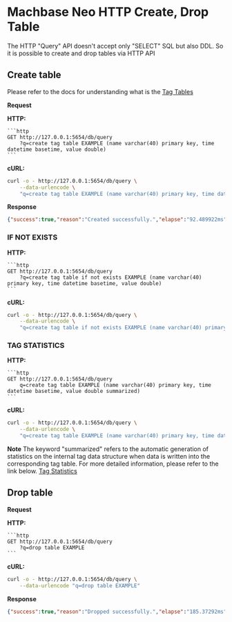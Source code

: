 # Machbase Neo HTTP Create, Drop Table

The HTTP "Query" API doesn't accept only "SELECT" SQL but also DDL. So it is possible to create and drop tables via HTTP API

## Create table

Please refer to the docs for understanding what is the [Tag Tables](/dbms/feature-table/tag/)

**Request**

**HTTP:**
~~~
```http
GET http://127.0.0.1:5654/db/query
    ?q=create tag table EXAMPLE (name varchar(40) primary key, time datetime basetime, value double)
```
~~~

**cURL:**
```sh
curl -o - http://127.0.0.1:5654/db/query \
    --data-urlencode \
    "q=create tag table EXAMPLE (name varchar(40) primary key, time datetime basetime, value double)"
```

**Response**

```json
{"success":true,"reason":"Created successfully.","elapse":"92.489922ms"}
```

### IF NOT EXISTS

**HTTP:**
~~~
```http
GET http://127.0.0.1:5654/db/query
    ?q=create tag table if not exists EXAMPLE (name varchar(40) primary key, time datetime basetime, value double)
```
~~~

**cURL:**
```sh
curl -o - http://127.0.0.1:5654/db/query \
    --data-urlencode \
    "q=create tag table if not exists EXAMPLE (name varchar(40) primary key, time datetime basetime, value double)"
```

### TAG STATISTICS

**HTTP:**
~~~
```http
GET http://127.0.0.1:5654/db/query
    q=create tag table EXAMPLE (name varchar(40) primary key, time datetime basetime, value double summarized)
```
~~~

**cURL:**
```sh
curl -o - http://127.0.0.1:5654/db/query \
    --data-urlencode \
    "q=create tag table EXAMPLE (name varchar(40) primary key, time datetime basetime, value double summarized)"
```

**Note** The keyword "summarized" refers to the automatic generation of statistics on the internal tag data structure when data is written into the corresponding tag table. For more detailed information, please refer to the link below. [Tag Statistics](/dbms/feature-table/tag/manipulate/extract/#display-statistical-information-by-specific-tag-id)

## Drop table

**Request**

**HTTP:**
~~~
```http
GET http://127.0.0.1:5654/db/query
    ?q=drop table EXAMPLE
```
~~~

**cURL:**
```sh
curl -o - http://127.0.0.1:5654/db/query \
    --data-urlencode "q=drop table EXAMPLE"
```

**Response**

```json
{"success":true,"reason":"Dropped successfully.","elapse":"185.37292ms"}
```